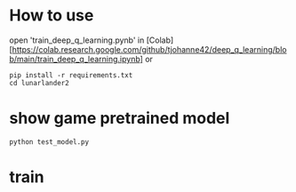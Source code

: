 # How to use

open 'train_deep_q_learning.pynb' in [Colab][https://colab.research.google.com/github/tjohanne42/deep_q_learning/blob/main/train_deep_q_learning.ipynb]
or
```shell
pip install -r requirements.txt
cd lunarlander2
```

# show game pretrained model

```shell
python test_model.py
```

# train
